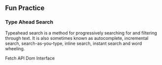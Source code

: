
## Fun Practice 

### Type Ahead Search
Typeahead search is a method for progressively searching for and filtering through text. It is also sometimes known as autocomplete, incremental search, search-as-you-type, inline search, instant search and word wheeling.


Fetch API
Dom
Interface


